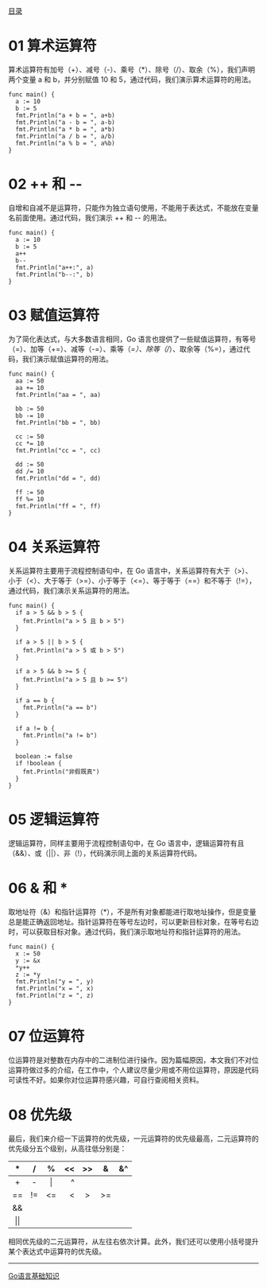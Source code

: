 [目录](https://github.com/weirubo/learn_go)
# 01 算术运算符
算术运算符有加号（+）、减号（-）、乘号（*）、除号（/）、取余（%），我们声明两个变量 a 和 b，并分别赋值 10 和 5，通过代码，我们演示算术运算符的用法。
```
func main() {
  a := 10
  b := 5
  fmt.Println("a + b = ", a+b)
  fmt.Println("a - b = ", a-b)
  fmt.Println("a * b = ", a*b)
  fmt.Println("a / b = ", a/b)
  fmt.Println("a % b = ", a%b)
}
```
# 02 ++ 和 --
自增和自减不是运算符，只能作为独立语句使用，不能用于表达式，不能放在变量名前面使用。通过代码，我们演示 ++ 和 -- 的用法。
```
func main() {
  a := 10
  b := 5
  a++
  b--
  fmt.Println("a++:", a)
  fmt.Println("b--:", b)
}
```
# 03 赋值运算符
为了简化表达式，与大多数语言相同，Go 语言也提供了一些赋值运算符，有等号（=）、加等（+=）、减等（-=）、乘等（*=）、除等（/*）、取余等（%=），通过代码，我们演示赋值运算符的用法。
```
func main() {
  aa := 50
  aa += 10
  fmt.Println("aa = ", aa)

  bb := 50
  bb -= 10
  fmt.Println("bb = ", bb)

  cc := 50
  cc *= 10
  fmt.Println("cc = ", cc)

  dd := 50
  dd /= 10
  fmt.Println("dd = ", dd)

  ff := 50
  ff %= 10
  fmt.Println("ff = ", ff)
}
```
# 04 关系运算符
关系运算符主要用于流程控制语句中，在 Go 语言中，关系运算符有大于（>）、小于（<）、大于等于（>=）、小于等于（<=）、等于等于（==）和不等于（!=），通过代码，我们演示关系运算符的用法。
```
func main() {
  if a > 5 && b > 5 {
    fmt.Println("a > 5 且 b > 5")
  }

  if a > 5 || b > 5 {
    fmt.Println("a > 5 或 b > 5")
  }

  if a > 5 && b >= 5 {
    fmt.Println("a > 5 且 b >= 5")
  }

  if a == b {
    fmt.Println("a == b")
  }

  if a != b {
    fmt.Println("a != b")
  }

  boolean := false
  if !boolean {
    fmt.Println("非假既真")
  }
}
```
# 05 逻辑运算符
逻辑运算符，同样主要用于流程控制语句中，在 Go 语言中，逻辑运算符有且（&&）、或（||）、非（!），代码演示同上面的关系运算符代码。

# 06 & 和 *
取地址符（&）和指针运算符（*），不是所有对象都能进行取地址操作，但是变量总是能正确返回地址。指针运算符在等号左边时，可以更新目标对象，在等号右边时，可以获取目标对象。通过代码，我们演示取地址符和指针运算符的用法。
```
func main() {
  x := 50
  y := &x
  *y++
  z := *y
  fmt.Println("y = ", y)
  fmt.Println("x = ", x)
  fmt.Println("z = ", z)
}
```
# 07 位运算符
位运算符是对整数在内存中的二进制位进行操作。因为篇幅原因，本文我们不对位运算符做过多的介绍，在工作中，个人建议尽量少用或不用位运算符，原因是代码可读性不好。如果你对位运算符感兴趣，可自行查阅相关资料。

# 08 优先级
最后，我们来介绍一下运算符的优先级，一元运算符的优先级最高，二元运算符的优先级分五个级别，从高往低分别是：

| * | / | % |<< | >> | & |&^ |
| :-----:| :----: | :----: |-----:| :----: | :----: |:----: |
| + | - | \| |^ |  |  | |
| == | != | <= |< | > | >= | |
| && |  |  | |  |  | |
| \|\| |  |  | |  |  | |

相同优先级的二元运算符，从左往右依次计算。此外，我们还可以使用小括号提升某个表达式中运算符的优先级。

***
[Go语言基础知识](https://mp.weixin.qq.com/mp/appmsgalbum?__biz=MzA4Mjc1NTMyOQ==&action=getalbum&album_id=1439829562619445249&subscene=0&scenenote=https%3A%2F%2Fmp.weixin.qq.com%2Fs%3F__biz%3DMzA4Mjc1NTMyOQ%3D%3D%26mid%3D2247483736%26idx%3D1%26sn%3Dffb28bc5f79c93b04ce139ca)